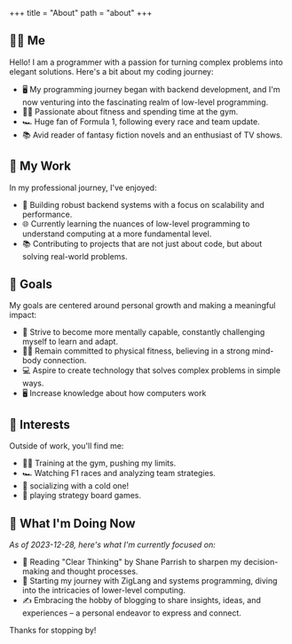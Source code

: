 +++
title = "About"
path = "about"
+++

## 🙋‍♂️ Me

Hello! I am a programmer with a passion for turning complex problems into elegant solutions. Here's a bit about my coding journey:
- 🖥️ My programming journey began with backend development, and I'm now venturing into the fascinating realm of low-level programming.
- 🏋️‍♂️ Passionate about fitness and spending time at the gym.
- 🏎️ Huge fan of Formula 1, following every race and team update.
- 📚 Avid reader of fantasy fiction novels and an enthusiast of TV shows.


## 💼 My Work

In my professional journey, I've enjoyed:
- 🔨 Building robust backend systems with a focus on scalability and performance.
- 🌐 Currently learning the nuances of low-level programming to understand computing at a more fundamental level.
- 📚 Contributing to projects that are not just about code, but about solving real-world problems.

## 🎯 Goals

My goals are centered around personal growth and making a meaningful impact:
- 🧠 Strive to become more mentally capable, constantly challenging myself to learn and adapt.
- 🏋️‍♂️ Remain committed to physical fitness, believing in a strong mind-body connection.
- 💻 Aspire to create technology that solves complex problems in simple ways.
- 🖥️ Increase knowledge about how computers work

## 🎨 Interests

Outside of work, you'll find me:
- 🏋️‍♂️ Training at the gym, pushing my limits.
- 🏎️ Watching F1 races and analyzing team strategies.
- 🍺 socializing with a cold one!
- 🎲 playing strategy board games.

## 📘 What I'm Doing Now

_As of 2023-12-28, here's what I'm currently focused on:_
- 📖 Reading "Clear Thinking" by Shane Parrish to sharpen my decision-making and thought processes.
- 🚀 Starting my journey with ZigLang and systems programming, diving into the intricacies of lower-level computing.
- ✍️ Embracing the hobby of blogging to share insights, ideas, and experiences – a personal endeavor to express and connect.


Thanks for stopping by!

